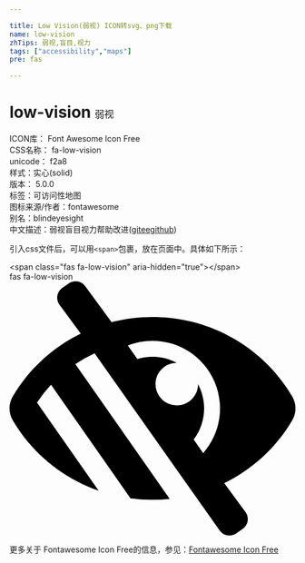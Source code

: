 ```yaml
---

title: Low Vision(弱视) ICON转svg、png下载
name: low-vision
zhTips: 弱视,盲目,视力
tags: ["accessibility","maps"]
pre: fas

---
```


# low-vision  <small style="font-size: 60%;font-weight: 100">弱视</small>


<div class="detail-page">
<p>
<span>
ICON库：
<span class="badge-secondary badge">Font Awesome Icon Free</span> 
</span>
<br/>
<span>
CSS名称：
<span class="badge-secondary badge">fa-low-vision</span> 
</span>
<br/>
<span>
unicode：
<span class="badge-secondary badge">f2a8</span> 
<copy-btn content='f2a8' btn-title=""></copy-btn>
<copy-btn :content='String.fromCodePoint(parseInt("f2a8", 16))' btn-title="复制U"></copy-btn>
</span><br/><span>样式：<span class="badge-light badge">实心(solid)</span></span>
<br/>
<span>
版本：
<span class="badge-secondary badge">5.0.0</span> 
</span><br/><span>标签：<span class="badge-light badge"><router-link to="/tags/accessibility.html">可访问性</router-link></span><span class="badge-light badge"><router-link to="/tags/maps.html">地图</router-link></span></span>
<br/>
<span>图标来源/作者：<span class="badge-light badge">fontawesome</span></span> 
<br/>
<span>别名：<span class="badge-light badge">blind</span><span class="badge-light badge">eye</span><span class="badge-light badge">sight</span></span><br/><span class="zh-detail">中文描述：<span class="badge-primary badge">弱视</span><span class="badge-primary badge">盲目</span><span class="badge-primary badge">视力</span><span class="help-link"><span>帮助改进</span>(<a href="https://gitee.com/liuwave/icon-helper/edit/master/json/fontawesome/solid/low-vision.json" target="_blank" rel="noopener noreferrer">gitee</a><a href="https://github.com/liuwave/icon-helper/edit/master/json/fontawesome/solid/low-vision.json" target="_blank" rel="noopener noreferrer">github</a></span>)</span><br/>
</p>
</div>
<div class="alert alert-dark">
  <i class="fas fa-low-vision fa-xs"></i>
  <i class="fas fa-low-vision fa-sm"></i>
  <i class="fas fa-low-vision fa-lg"></i>
  <i class="fas fa-low-vision fa-2x"></i>
  <i class="fas fa-low-vision fa-3x"></i>
  <i class="fas fa-low-vision fa-5x"></i>
  <i class="fas fa-low-vision fa-7x"></i>
</div>
<div>
  <p>引入css文件后，可以用<code>&lt;span&gt;</code>包裹，放在页面中。具体如下所示：    
  </p>
  <div class="alert alert-primary" style="font-size: 14px">
    &lt;span class="fas fa-low-vision" aria-hidden="true"&gt;&lt;/span&gt;
    <copy-btn content='<span class="fas fa-low-vision" aria-hidden="true"></span>'></copy-btn>
  </div>
  <div class="alert alert-secondary">
    <i class="fas fa-low-vision"
    style="font-size: 24px"
    aria-hidden="true"></i> fas fa-low-vision
    <copy-btn content="fas fa-low-vision" btn-title="复制图标名称"></copy-btn>
  </div>
</div>
<div id="svg" class="svg-wrap">
<svg xmlns="http://www.w3.org/2000/svg" viewBox="0 0 576 512"><path d="M569.344 231.631C512.96 135.949 407.81 72 288 72c-28.468 0-56.102 3.619-82.451 10.409L152.778 10.24c-7.601-10.858-22.564-13.5-33.423-5.9l-13.114 9.178c-10.86 7.601-13.502 22.566-5.9 33.426l43.131 58.395C89.449 131.73 40.228 174.683 6.682 231.581c-.01.017-.023.033-.034.05-8.765 14.875-8.964 33.528 0 48.739 38.5 65.332 99.742 115.862 172.859 141.349L55.316 244.302A272.194 272.194 0 0 1 83.61 208.39l119.4 170.58h.01l40.63 58.04a330.055 330.055 0 0 0 78.94 1.17l-189.98-271.4a277.628 277.628 0 0 1 38.777-21.563l251.836 356.544c7.601 10.858 22.564 13.499 33.423 5.9l13.114-9.178c10.86-7.601 13.502-22.567 5.9-33.426l-43.12-58.377-.007-.009c57.161-27.978 104.835-72.04 136.81-126.301a47.938 47.938 0 0 0 .001-48.739zM390.026 345.94l-19.066-27.23c24.682-32.567 27.711-76.353 8.8-111.68v.03c0 23.65-19.17 42.82-42.82 42.82-23.828 0-42.82-19.349-42.82-42.82 0-23.65 19.17-42.82 42.82-42.82h.03c-24.75-13.249-53.522-15.643-79.51-7.68l-19.068-27.237C253.758 123.306 270.488 120 288 120c75.162 0 136 60.826 136 136 0 34.504-12.833 65.975-33.974 89.94z"/></svg>
</div>
<detail full-name='fa-low-vision'></detail>
    
<div><p>更多关于  Fontawesome Icon Free的信息，参见：<a target="_blank" href="https://iconhelper.cn/fontawesome.html">Fontawesome Icon Free</a>
</p></div>
